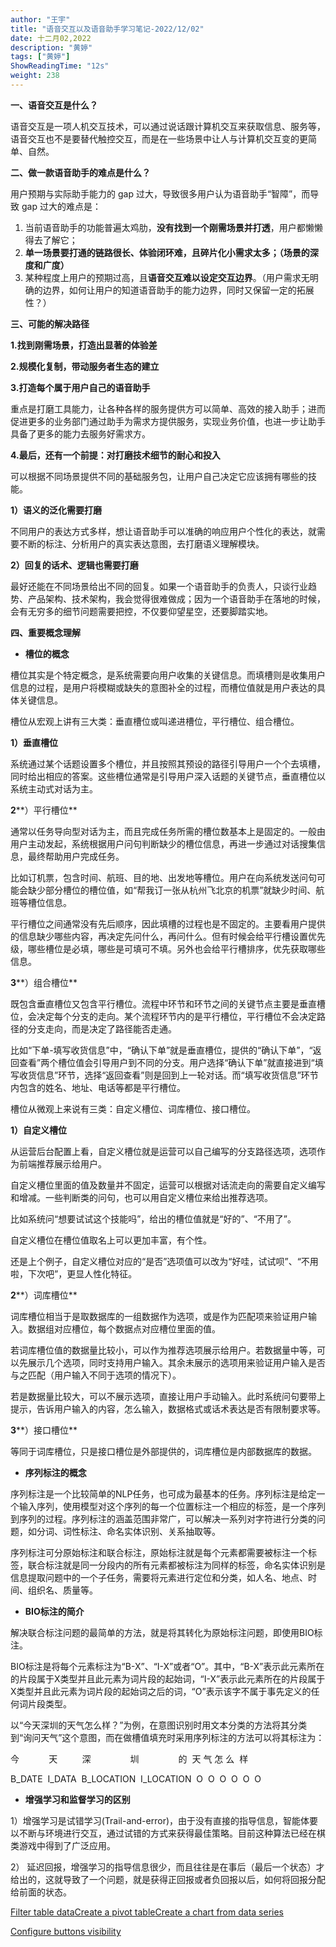 ```yaml
---
author: "王宇"
title: "语音交互以及语音助手学习笔记-2022/12/02"
date: 十二月02,2022
description: "黄婷"
tags: ["黄婷"]
ShowReadingTime: "12s"
weight: 238
---
```

**一、语音交互是什么？**

语音交互是一项人机交互技术，可以通过说话跟计算机交互来获取信息、服务等，语音交互也不是要替代触控交互，而是在一些场景中让人与计算机交互变的更简单、自然。

  

**二、做一款语音助手的难点是什么？**

用户预期与实际助手能力的 gap 过大，导致很多用户认为语音助手“智障”，而导致 gap 过大的难点是：

1.  当前语音助手的功能普遍太鸡肋，**没有找到一个刚需场景并打透**，用户都懒懒得去了解它；
2.  **单一场景要打通的链路很长、体验闭环难，且碎片化小需求太多；（场景的深度和广度）**
3.  某种程度上用户的预期过高，且**语音交互难以设定交互边界**。（用户需求无明确的边界，如何让用户的知道语音助手的能力边界，同时又保留一定的拓展性？）

  

**三、可能的解决路径**

**1.找到刚需场景，打造出显著的体验差**

**2.规模化复制，带动服务者生态的建立**

**3.打造每个属于用户自己的语音助手**

重点是打磨工具能力，让各种各样的服务提供方可以简单、高效的接入助手；进而促进更多的业务部门通过助手为需求方提供服务，实现业务价值，也进一步让助手具备了更多的能力去服务好需求方。

**4.最后，还有一个前提：对打磨技术细节的耐心和投入**

可以根据不同场景提供不同的基础服务包，让用户自己决定它应该拥有哪些的技能。

**1）语义的泛化需要打磨**

不同用户的表达方式多样，想让语音助手可以准确的响应用户个性化的表达，就需要不断的标注、分析用户的真实表达意图，去打磨语义理解模块。

**2）回复的话术、逻辑也需要打磨**

最好还能在不同场景给出不同的回复。如果一个语音助手的负责人，只谈行业趋势、产品架构、技术架构，我会觉得很难做成；因为一个语音助手在落地的时候，会有无穷多的细节问题需要把控，不仅要仰望星空，还要脚踏实地。

  

**四、重要概念理解**

*   **槽位的概念**

槽位其实是个特定概念，是系统需要向用户收集的关键信息。而填槽则是收集用户信息的过程，是用户将模糊或缺失的意图补全的过程，而槽位值就是用户表达的具体关键信息。

槽位从宏观上讲有三大类：垂直槽位或叫递进槽位，平行槽位、组合槽位。

**1）垂直槽位**

系统通过某个话题设置多个槽位，并且按照其预设的路径引导用户一个个去填槽，同时给出相应的答案。这些槽位通常是引导用户深入话题的关键节点，垂直槽位以系统主动式对话为主。

  

**2****）平行槽位**

通常以任务导向型对话为主，而且完成任务所需的槽位数基本上是固定的。一般由用户主动发起，系统根据用户问句判断缺少的槽位信息，再进一步通过对话搜集信息，最终帮助用户完成任务。

比如订机票，包含时间、航班、目的地、出发地等槽位。用户在向系统发送问句可能会缺少部分槽位的槽位值，如“帮我订一张从杭州飞北京的机票”就缺少时间、航班等槽位信息。

平行槽位之间通常没有先后顺序，因此填槽的过程也是不固定的。主要看用户提供的信息缺少哪些内容，再决定先问什么，再问什么。但有时候会给平行槽设置优先级，哪些槽位是必填，哪些是可填可不填。另外也会给平行槽排序，优先获取哪些信息。

  

**3****）组合槽位**

既包含垂直槽位又包含平行槽位。流程中环节和环节之间的关键节点主要是垂直槽位，会决定每个分支的走向。某个流程环节内的是平行槽位，平行槽位不会决定路径的分支走向，而是决定了路径能否走通。

比如“下单-填写收货信息”中，“确认下单”就是垂直槽位，提供的“确认下单”，“返回查看”两个槽位值会引导用户到不同的分支。用户选择“确认下单”就直接进到“填写收货信息”环节，选择“返回查看”则是回到上一轮对话。而“填写收货信息”环节内包含的姓名、地址、电话等都是平行槽位。

  

槽位从微观上来说有三类：自定义槽位、词库槽位、接口槽位。

**1）自定义槽位**

从运营后台配置上看，自定义槽位就是运营可以自己编写的分支路径选项，选项作为前端推荐展示给用户。

自定义槽位里面的值及数量并不固定，运营可以根据对话流走向的需要自定义编写和增减。一些判断类的问句，也可以用自定义槽位来给出推荐选项。

比如系统问“想要试试这个技能吗”，给出的槽位值就是“好的”、“不用了”。

自定义槽位在槽位值取名上可以更加丰富，有个性。

还是上个例子，自定义槽位对应的“是否”选项值可以改为“好哇，试试呗”、“不用啦，下次吧”，更显人性化特征。

  

**2****）词库槽位**

词库槽位相当于是取数据库的一组数据作为选项，或是作为匹配项来验证用户输入。数据组对应槽位，每个数据点对应槽位里面的值。

若词库槽位值的数据量比较小，可以作为推荐选项展示给用户。若数据量中等，可以先展示几个选项，同时支持用户输入。其余未展示的选项用来验证用户输入是否与之匹配（用户输入不同于选项的情况下）。

若是数据量比较大，可以不展示选项，直接让用户手动输入。此时系统问句要带上提示，告诉用户输入的内容，怎么输入，数据格式或话术表达是否有限制要求等。

  

**3****）接口槽位**

等同于词库槽位，只是接口槽位是外部提供的，词库槽位是内部数据库的数据。

*   **序列标注的概念**

序列标注是一个比较简单的NLP任务，也可成为最基本的任务。序列标注是给定一个输入序列，使用模型对这个序列的每一个位置标注一个相应的标签，是一个序列到序列的过程。序列标注的涵盖范围非常广，可以解决一系列对字符进行分类的问题，如分词、词性标注、命名实体识别、关系抽取等。

序列标注可分原始标注和联合标注，原始标注就是每个元素都需要被标注一个标签，联合标注就是同一分段内的所有元素都被标注为同样的标签，命名实体识别是信息提取问题中的一个子任务，需要将元素进行定位和分类，如人名、地点、时间、组织名、质量等。

*   **BIO标注的简介**

解决联合标注问题的最简单的方法，就是将其转化为原始标注问题，即使用BIO标注。

BIO标注是将每个元素标注为“B-X”、“I-X”或者“O”。其中，“B-X”表示此元素所在的片段属于X类型并且此元素为词片段的起始词，“I-X”表示此元素所在的片段属于X类型并且此元素为词片段的起始词之后的词，“O”表示该字不属于事先定义的任何词片段类型。

以“今天深圳的天气怎么样？”为例，在意图识别时用文本分类的方法将其分类到“询问天气”这个意图，而在做槽值填充时采用序列标注的方法可以将其标注为：

今            天          深                圳                的  天 气 怎 么  样

B\_DATE  I\_DATA  B\_LOCATION  I\_LOCATION  O  O  O  O  O  O

*   **增强学习和监督学习的区别**

1）增强学习是试错学习(Trail-and-error)，由于没有直接的指导信息，智能体要以不断与环境进行交互，通过试错的方式来获得最佳策略。目前这种算法已经在棋类游戏中得到了广泛应用。

2） 延迟回报，增强学习的指导信息很少，而且往往是在事后（最后一个状态）才给出的，这就导致了一个问题，就是获得正回报或者负回报以后，如何将回报分配给前面的状态。

[Filter table data](#)[Create a pivot table](#)[Create a chart from data series](#)

[Configure buttons visibility](/users/tfac-settings.action)